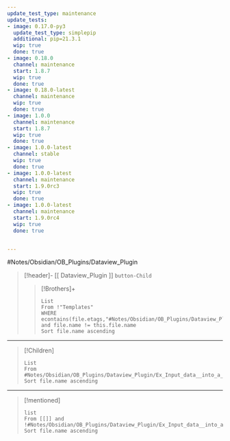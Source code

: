 ```yaml
---
update_test_type: maintenance
update_tests:
- image: 0.17.0-py3
  update_test_type: simplepip
  additional: pip=21.3.1
  wip: true
  done: true
- image: 0.18.0
  channel: maintenance
  start: 1.8.7
  wip: true
  done: true
- image: 0.18.0-latest
  channel: maintenance
  wip: true
  done: true
- image: 1.0.0
  channel: maintenance
  start: 1.8.7
  wip: true
  done: true
- image: 1.0.0-latest
  channel: stable
  wip: true
  done: true
- image: 1.0.0-latest
  channel: maintenance
  start: 1.9.0rc3
  wip: true
  done: true
- image: 1.0.0-latest
  channel: maintenance
  start: 1.9.0rc4
  wip: true
  done: true


---
```

#Notes/Obsidian/OB_Plugins/Dataview_Plugin 

>[!header]- [[ Dataview_Plugin ]] `button-Child`  
>>[!Brothers]+ 
>>```dataview
>>List
>>From !"Templates"
>>WHERE econtains(file.etags,"#Notes/Obsidian/OB_Plugins/Dataview_Plugin") and file.name != this.file.name
>>Sort file.name ascending
>>```
***
>[!Children] 
>```dataview
>List
>From #Notes/Obsidian/OB_Plugins/Dataview_Plugin/Ex_Input_data__into_a_table 
>Sort file.name ascending
>```
***
>[!mentioned] 
>```dataview
>list
>From [[]] and !#Notes/Obsidian/OB_Plugins/Dataview_Plugin/Ex_Input_data__into_a_table
>Sort file.name ascending
> ```



 


